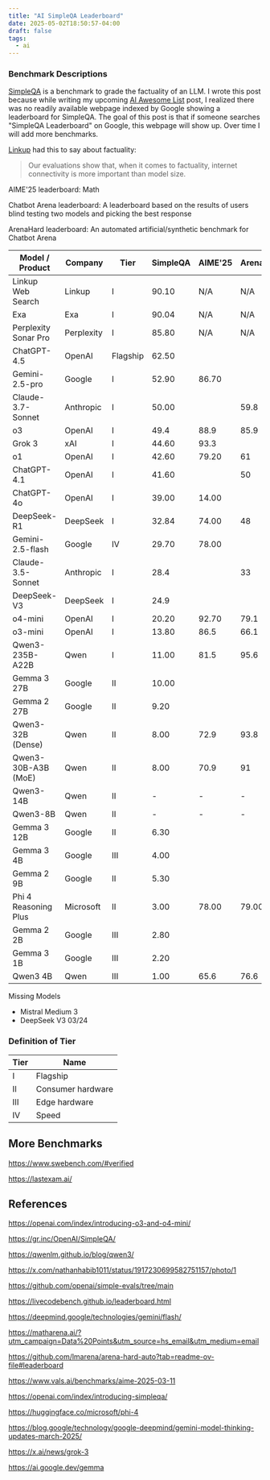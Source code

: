 ```yaml
---
title: "AI SimpleQA Leaderboard"
date: 2025-05-02T18:50:57-04:00
draft: false
tags:
  - ai
---
```


### Benchmark Descriptions

[SimpleQA](https://openai.com/index/introducing-simpleqa/) is a benchmark to grade the factuality of an LLM. I wrote this post because while writing my upcoming [AI Awesome List](/posts/ai) post, I realized there was no readily available webpage indexed by Google showing a leaderboard for SimpleQA. The goal of this post is that if someone searches "SimpleQA Leaderboard" on Google, this webpage will show up. Over time I will add more benchmarks.

[Linkup](https://www.linkup.so/blog/linkup-establishes-sota-performance-on-simpleqa) had this to say about factuality:

> Our evaluations show that, when it comes to factuality, internet connectivity is more important than model size.

AIME'25 leaderboard: Math

Chatbot Arena leaderboard: A leaderboard based on the results of users blind testing two models and picking the best response

ArenaHard leaderboard: An automated artificial/synthetic benchmark for Chatbot Arena

| Model / Product   | Company   | Tier    | SimpleQA | AIME'25 | ArenaHard | Chatbot Arena |
|----------------------|-----------|----------|----------|---------|-----------|---------------|
| Linkup Web Search        | Linkup | I | 90.10 | N/A | N/A | N/A |
| Exa                                 | Exa | I | 90.04 | N/A | N/A | N/A |
| Perplexity Sonar Pro      | Perplexity | I | 85.80 | N/A | N/A | N/A |
| ChatGPT-4.5                  | OpenAI    | Flagship | 62.50 |         |         | 1398  |
| Gemini-2.5-pro               | Google    | I |  52.90 | 86.70 |           | 1439 |
| Claude-3.7-Sonnet        | Anthropic | I | 50.00 |         | 59.8 | 1292 |
| o3                                  | OpenAI    | I | 49.4 |  88.9  | 85.9  | 1418 |
| Grok 3                           | xAI       | I | 44.60 | 93.3 |           | 1402 |
| o1                                  | OpenAI    | I | 42.60 | 79.20 | 61 | 1350  |
| ChatGPT-4.1                 | OpenAI    | I | 41.60 |         | 50 | 1363 |
| ChatGPT-4o                  | OpenAI    | I | 39.00 | 14.00 |          |  1408 |
| DeepSeek-R1                | DeepSeek  | I | 32.84 |  74.00 |  48 | 1358 |
| Gemini-2.5-flash            | Google    | IV |  29.70   | 78.00  |           | 1393 |
| Claude-3.5-Sonnet        | Anthropic | I | 28.4 |         | 33 |               |
| DeepSeek-V3                | DeepSeek  | I | 24.9 |         |           | 1381 |
| o4-mini                           | OpenAI    | I | 20.20 | 92.70 | 79.1 | 1351  |
| o3-mini                           | OpenAI    | I | 13.80 |  86.5 | 66.1 | 1325 |
| Qwen3-235B-A22B        | Qwen  | I | 11.00 | 81.5    | 95.6 |               |
| Gemma 3 27B               | Google    | II | 10.00 |         |           | 1342 |
| Gemma 2 27B               | Google    | II |  9.20 |         |           | 1220 |
| Qwen3-32B (Dense)      | Qwen  | II | 8.00 | 72.9    | 93.8 |               |
| Qwen3-30B-A3B (MoE) | Qwen | II | 8.00 | 70.9    | 91        |               |
| Qwen3-14B | Qwen | II | - | - | - | - |
| Qwen3-8B | Qwen | II | - | - | - | - |
| Gemma 3 12B               | Google    | II |  6.30 |         |           |               |
| Gemma 3 4B                 | Google    | III |  4.00 |         |           |               |
| Gemma 2 9B                 | Google    | II |  5.30 |         |           |               |
| Phi 4 Reasoning Plus   | Microsoft | II | 3.00 | 78.00 | 79.00 |          |
| Gemma 2 2B                 | Google    | III |  2.80 |         |           |               |
| Gemma 3 1B                 | Google    | III |  2.20 |         |           |               |
| Qwen3 4B                      | Qwen | III | 1.00 | 65.6 | 76.6 |               |

Missing Models

- Mistral Medium 3
- DeepSeek V3 03/24

### Definition of Tier

| Tier | Name |
| ------ | ------ |
| I | Flagship |
| II | Consumer hardware |
| III | Edge hardware |
| IV | Speed |

## More Benchmarks

<https://www.swebench.com/#verified>

<https://lastexam.ai/>

## References

<https://openai.com/index/introducing-o3-and-o4-mini/>

<https://gr.inc/OpenAI/SimpleQA/>

<https://qwenlm.github.io/blog/qwen3/>

<https://x.com/nathanhabib1011/status/1917230699582751157/photo/1>

<https://github.com/openai/simple-evals/tree/main>

<https://livecodebench.github.io/leaderboard.html>

<https://deepmind.google/technologies/gemini/flash/>

<https://matharena.ai/?utm_campaign=Data%20Points&utm_source=hs_email&utm_medium=email>

<https://github.com/lmarena/arena-hard-auto?tab=readme-ov-file#leaderboard>

<https://www.vals.ai/benchmarks/aime-2025-03-11>

<https://openai.com/index/introducing-simpleqa/>

<https://huggingface.co/microsoft/phi-4>

<https://blog.google/technology/google-deepmind/gemini-model-thinking-updates-march-2025/>

<https://x.ai/news/grok-3>

<https://ai.google.dev/gemma>
